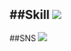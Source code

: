 ##Skill
<img src="https://img.shields.io/badge/Python-3776AB?style=flat-square&logo=Python&logoColor=000000"/>
---
##SNS
<a href="https://ram-zip.tistory.com" target="_blank"><img src="https://img.shields.io/badge/Tistory-FFFFFF?style=flat-square&logo=Tistory&logoColor=000000"/>
<!--
**huB-ram/huB-ram** is a ✨ _special_ ✨ repository because its `README.md` (this file) appears on your GitHub profile.

Here are some ideas to get you started:

- 🔭 I’m currently working on ...
- 🌱 I’m currently learning ...
- 👯 I’m looking to collaborate on ...
- 🤔 I’m looking for help with ...
- 💬 Ask me about ...
- 📫 How to reach me: ...
- 😄 Pronouns: ...
- ⚡ Fun fact: ...
-->


